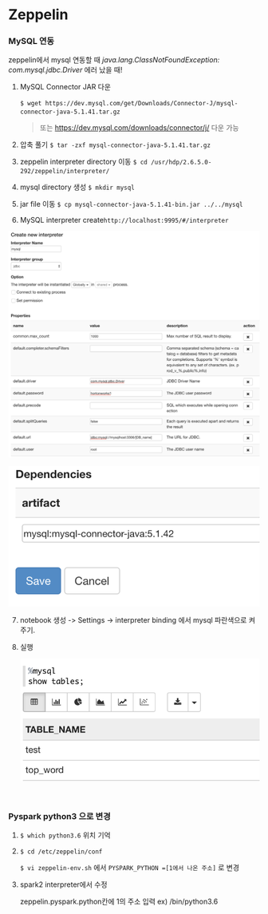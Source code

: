 # Zeppelin

### MySQL 연동

zeppelin에서 mysql 연동할 때 *java.lang.ClassNotFoundException: com.mysql.jdbc.Driver* 에러 났을 때!

1. MySQL Connector JAR 다운

    `$ wget https://dev.mysql.com/get/Downloads/Connector-J/mysql-connector-java-5.1.41.tar.gz`

   > 또는 <https://dev.mysql.com/downloads/connector/j/> 다운 가능

2. 압축 풀기 `$ tar -zxf mysql-connector-java-5.1.41.tar.gz`

3. zeppelin interpreter directory 이동 `$ cd /usr/hdp/2.6.5.0-292/zeppelin/interpreter/`

4. mysql directory 생성 `$ mkdir mysql`

5. jar file 이동 `$ cp mysql-connector-java-5.1.41-bin.jar ../../mysql `

6. MySQL interpreter create`http://localhost:9995/#/interpreter`

![](./screenshot/zeppelin1.png)

![](./screenshot/zeppelin2.png)

7. notebook 생성 -> Settings -> interpreter binding 에서 mysql 파란색으로 켜주기.

8. 실행

   ![](./screenshot/zeppelin3.png)

<br/>

### Pyspark python3 으로 변경

1. `$ which python3.6` 위치 기억

2. `$ cd /etc/zeppelin/conf` 

   `$ vi zeppelin-env.sh` 에서 `PYSPARK_PYTHON =[1에서 나온 주소]` 로 변경

3. spark2 interpreter에서 수정 

   zeppelin.pyspark.python칸에 1의 주소 입력 ex) /bin/python3.6